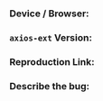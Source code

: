 <!--
😊
Please fill in the following information to resolve your issue:
-->

### Device / Browser:

### `axios-ext` Version:

### Reproduction Link:

### Describe the bug:

